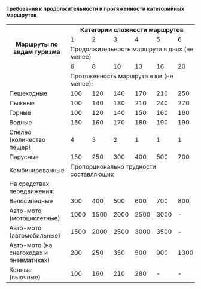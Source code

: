 **Требования к продолжительности и протяженности категорийных маршрутов**

<table>
  <tr>
    <th rowspan="4">Маршруты по видам туризма</th>
    <th colspan="6">Категории сложности маршрутов</th>
  </tr>
  <tr>
    <td>1</td>
    <td>2</td>
    <td>3</td>
    <td>4</td>
    <td>5</td>
    <td>6</td>
  </tr>
  <tr>
    <td colspan="6">Продолжительность маршрута в днях (не менее)</td>
  </tr>
  <tr>
    <td>6</td>
    <td>8</td>
    <td>10</td>
    <td>13</td>
    <td>16</td>
    <td>20</td>
  </tr>
  <tr>
    <td></td>
    <td colspan="6">Протяженность маршрута в км (не менее):</td>
  </tr>
  <tr>
    <td>Пешеходные</td>
    <td>100</td>
    <td>120</td>
    <td>140</td>
    <td>170</td>
    <td>210</td>
    <td>250</td>
  </tr>
  <tr>
    <td>Лыжные</td>
    <td>100</td>
    <td>140</td>
    <td>180</td>
    <td>210</td>
    <td>240</td>
    <td>270</td>
  </tr>
  <tr>
    <td>Горные</td>
    <td>100</td>
    <td>120</td>
    <td>140</td>
    <td>150</td>
    <td>160</td>
    <td>160</td>
  </tr>
  <tr>
    <td>Водные</td>
    <td>150</td>
    <td>160</td>
    <td>170</td>
    <td>180</td>
    <td>190</td>
    <td>190</td>
  </tr>
  <tr>
    <td>Спелео (количество пещер)</td>
    <td>4</td>
    <td>3</td>
    <td>2</td>
    <td>1</td>
    <td>1</td>
    <td>1</td>
  </tr>
  <tr>
    <td>Парусные</td>
    <td>150</td>
    <td>250</td>
    <td>300</td>
    <td>400</td>
    <td>500</td>
    <td>700</td>
  </tr>
  <tr>
    <td>Комбинированные</td>
    <td colspan="6">Пропорционально трудности составляющих</td>
  </tr>
  <tr>
    <td>На средствах передвижения:</td>
    <td></td>
    <td></td>
    <td></td>
    <td></td>
    <td></td>
    <td></td>
  </tr>
  <tr>
    <td>Велосипедные</td>
    <td>300</td>
    <td>400</td>
    <td>500</td>
    <td>600</td>
    <td>700</td>
    <td>800</td>
  </tr>
  <tr>
    <td>Авто-мото (мотоциклетные)</td>
    <td>1000</td>
    <td>1500</td>
    <td>2000</td>
    <td>2500</td>
    <td>3000</td>
    <td>-</td>
  </tr>
  <tr>
    <td>Авто-мото (автомобильные)</td>
    <td>1500</td>
    <td>2000</td>
    <td>2500</td>
    <td>3000</td>
    <td>3500</td>
    <td>-</td>
  </tr>
  <tr>
    <td>Авто-мото (на снегоходах и <br>пневматиках)<br></td>
    <td>200</td>
    <td>250</td>
    <td>350</td>
    <td>500</td>
    <td>900</td>
    <td>1300</td>
  </tr>
  <tr>
    <td>Конные (вьючные)</td>
    <td>100</td>
    <td>160</td>
    <td>210</td>
    <td>280</td>
    <td>-</td>
    <td>-</td>
  </tr>
</table>
